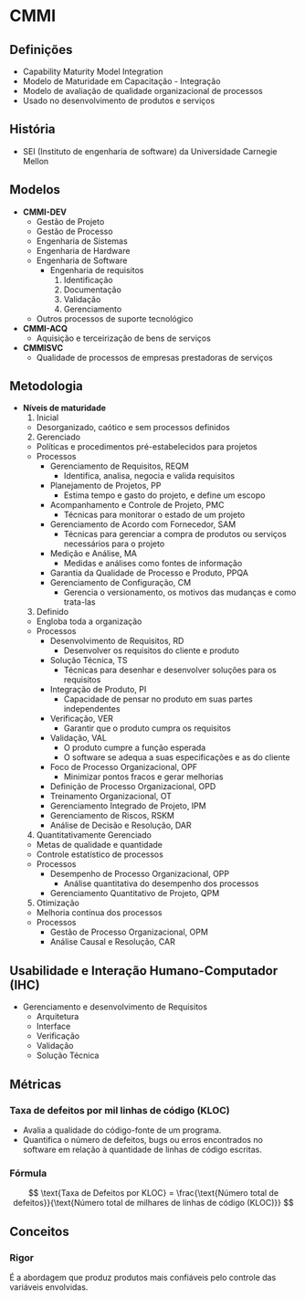 # CMMI

## Definições

- Capability Maturity Model Integration
- Modelo de Maturidade em Capacitação - Integração
- Modelo de avaliação de qualidade organizacional de processos
- Usado no desenvolvimento de produtos e serviços

## História

- SEI (Instituto de engenharia de software) da Universidade Carnegie Mellon

## Modelos

- **CMMI-DEV**
  - Gestão de Projeto
  - Gestão de Processo
  - Engenharia de Sistemas
  - Engenharia de Hardware
  - Engenharia de Software
    - Engenharia de requisitos
      1. Identificação
      2. Documentação
      3. Validação
      4. Gerenciamento
  - Outros processos de suporte tecnológico
- **CMMI-ACQ**
  - Aquisição e terceirização de bens de serviços
- **CMMISVC**
  - Qualidade de processos de empresas prestadoras de serviços

## Metodologia

- **Níveis de maturidade**
  1. Inicial
  - Desorganizado, caótico e sem processos definidos
  2. Gerenciado
  - Políticas e procedimentos pré-estabelecidos para projetos
  - Processos
    - Gerenciamento de Requisitos, REQM
      - Identifica, analisa, negocia e valida requisitos
    - Planejamento de Projetos, PP
      - Estima tempo e gasto do projeto, e define um escopo
    - Acompanhamento e Controle de Projeto, PMC
      - Técnicas para monitorar o estado de um projeto
    - Gerenciamento de Acordo com Fornecedor, SAM
      - Técnicas para gerenciar a compra de produtos ou serviços necessários para o projeto
    - Medição e Análise, MA
      - Medidas e análises como fontes de informação
    - Garantia da Qualidade de Processo e Produto, PPQA
    - Gerenciamento de Configuração, CM
      - Gerencia o versionamento, os motivos das mudanças e como trata-las
  3. Definido
  - Engloba toda a organização
  - Processos
    - Desenvolvimento de Requisitos, RD
      - Desenvolver os requisitos do cliente e produto
    - Solução Técnica, TS
      - Técnicas para desenhar e desenvolver soluções para os requisitos
    - Integração de Produto, PI
      - Capacidade de pensar no produto em suas partes independentes
    - Verificação, VER
      - Garantir que o produto cumpra os requisitos
    - Validação, VAL
      - O produto cumpre a função esperada
      - O software se adequa a suas especificações e as do cliente
    - Foco de Processo Organizacional, OPF
      - Minimizar pontos fracos e gerar melhorias
    - Definição de Processo Organizacional, OPD
    - Treinamento Organizacional, OT
    - Gerenciamento Integrado de Projeto, IPM
    - Gerenciamento de Riscos, RSKM
    - Análise de Decisão e Resolução, DAR
  4. Quantitativamente Gerenciado
  - Metas de qualidade e quantidade
  - Controle estatístico de processos
  - Processos
    - Desempenho de Processo Organizacional, OPP
      - Análise quantitativa do desempenho dos processos
    - Gerenciamento Quantitativo de Projeto, QPM
  5. Otimização
  - Melhoria contínua dos processos
  - Processos
    - Gestão de Processo Organizacional, OPM
    - Análise Causal e Resolução, CAR

## Usabilidade e Interação Humano-Computador (IHC)

- Gerenciamento e desenvolvimento de Requisitos
  - Arquitetura
  - Interface
  - Verificação
  - Validação
  - Solução Técnica

## Métricas

### Taxa de defeitos por mil linhas de código (KLOC)

- Avalia a qualidade do código-fonte de um programa.
- Quantifica o número de defeitos, bugs ou erros encontrados no software em relação à quantidade de linhas de código escritas.

### Fórmula

$$ \text{Taxa de Defeitos por KLOC} = \frac{\text{Número total de defeitos}}{\text{Número total de milhares de linhas de código (KLOC)}} $$

## Conceitos

### Rigor

É a abordagem que produz produtos mais confiáveis pelo controle das variáveis envolvidas.
